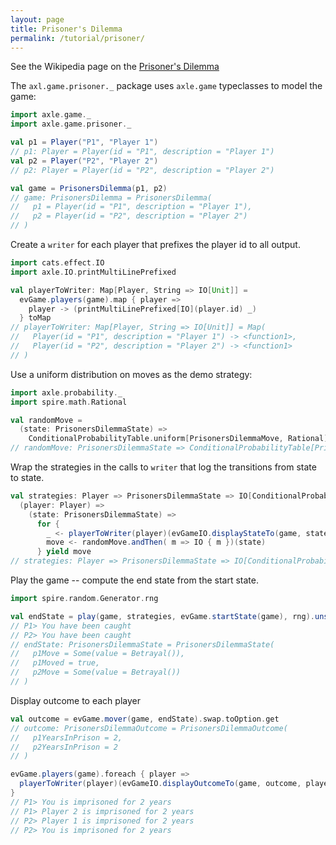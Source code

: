 ```yaml
---
layout: page
title: Prisoner's Dilemma
permalink: /tutorial/prisoner/
---
```


See the Wikipedia page on the [Prisoner's Dilemma](https://en.wikipedia.org/wiki/Prisoner%27s_dilemma)

The `axl.game.prisoner._` package uses `axle.game` typeclasses to model the game:

```scala
import axle.game._
import axle.game.prisoner._

val p1 = Player("P1", "Player 1")
// p1: Player = Player(id = "P1", description = "Player 1")
val p2 = Player("P2", "Player 2")
// p2: Player = Player(id = "P2", description = "Player 2")

val game = PrisonersDilemma(p1, p2)
// game: PrisonersDilemma = PrisonersDilemma(
//   p1 = Player(id = "P1", description = "Player 1"),
//   p2 = Player(id = "P2", description = "Player 2")
// )
```

Create a `writer` for each player that prefixes the player id to all output.

```scala
import cats.effect.IO
import axle.IO.printMultiLinePrefixed

val playerToWriter: Map[Player, String => IO[Unit]] =
  evGame.players(game).map { player =>
    player -> (printMultiLinePrefixed[IO](player.id) _)
  } toMap
// playerToWriter: Map[Player, String => IO[Unit]] = Map(
//   Player(id = "P1", description = "Player 1") -> <function1>,
//   Player(id = "P2", description = "Player 2") -> <function1>
// )
```

Use a uniform distribution on moves as the demo strategy:

```scala
import axle.probability._
import spire.math.Rational

val randomMove =
  (state: PrisonersDilemmaState) =>
    ConditionalProbabilityTable.uniform[PrisonersDilemmaMove, Rational](evGame.moves(game, state))
// randomMove: PrisonersDilemmaState => ConditionalProbabilityTable[PrisonersDilemmaMove, Rational] = <function1>
```

Wrap the strategies in the calls to `writer` that log the transitions from state to state.

```scala
val strategies: Player => PrisonersDilemmaState => IO[ConditionalProbabilityTable[PrisonersDilemmaMove, Rational]] = 
  (player: Player) =>
    (state: PrisonersDilemmaState) =>
      for {
        _ <- playerToWriter(player)(evGameIO.displayStateTo(game, state, player))
        move <- randomMove.andThen( m => IO { m })(state)
      } yield move
// strategies: Player => PrisonersDilemmaState => IO[ConditionalProbabilityTable[PrisonersDilemmaMove, Rational]] = <function1>
```

Play the game -- compute the end state from the start state.

```scala
import spire.random.Generator.rng

val endState = play(game, strategies, evGame.startState(game), rng).unsafeRunSync()
// P1> You have been caught
// P2> You have been caught
// endState: PrisonersDilemmaState = PrisonersDilemmaState(
//   p1Move = Some(value = Betrayal()),
//   p1Moved = true,
//   p2Move = Some(value = Betrayal())
// )
```

Display outcome to each player

```scala
val outcome = evGame.mover(game, endState).swap.toOption.get
// outcome: PrisonersDilemmaOutcome = PrisonersDilemmaOutcome(
//   p1YearsInPrison = 2,
//   p2YearsInPrison = 2
// )

evGame.players(game).foreach { player =>
  playerToWriter(player)(evGameIO.displayOutcomeTo(game, outcome, player)).unsafeRunSync()
}
// P1> You is imprisoned for 2 years
// P1> Player 2 is imprisoned for 2 years
// P2> Player 1 is imprisoned for 2 years
// P2> You is imprisoned for 2 years
```
